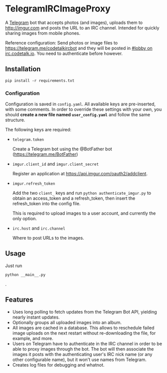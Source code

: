 # TelegramIRCImageProxy

A [Telegram](http://telegram.me/) bot 
that accepts photos (and images), 
uploads them to <http://imgur.com>
and posts the URL to an IRC channel.
Intended for quickly sharing images from mobile phones.

Reference configuration: 
Send photos or image files to https://telegram.me/codetalkircbot
and they will be posted 
in [#lobby on irc.codetalk.io](irc://irc.codetalk.io/lobby).
You need to authenticate before however.


## Installation

```
pip install -r requirements.txt
```

### Configuration

Configuration is saved in `config.yaml`.
All available keys are pre-inserted, with some comments.
In order to override these settings with your own,
you should **create a new file named `user_config.yaml`**
and follow the same structure.

The following keys are required:

- `telegram.token`

  Create a Telegram bot 
  using the @BotFather bot (https://telegram.me/BotFather)

- `imgur.client_id` and `imgur.client_secret`

  Register an application 
  at https://api.imgur.com/oauth2/addclient.

- `imgur.refresh_token`
  
  Add the two `client_` keys 
  and run `python authenticate_imgur.py` 
  to obtain an access_token 
  and a refresh_token, 
  then insert the refresh_token into the config file.

  This is required to upload images to a user account, 
  and currently the only option.

- `irc.host` and `irc.channel`
 
  Where to post URLs to the images.


## Usage

Just run
```
python __main__.py
```
.


## Features

- Uses long polling to fetch updates from the Telegram Bot API, 
  yielding nearly instant updates.
- Optionally groups all uploaded images into an album.
- All images are cached in a database. 
  This allows to reschedule failed image uploads 
  on the next restart 
  without re-downloading the file,
  for example,
  and more.
- Users on Telegram have to authenticate in the IRC channel
  in order to be able to proxy images through the bot.
  The bot will then associate the images it posts
  with the authenticating user's IRC nick name
  (or any other configurable name),
  but it won't use names from Telegram.
- Creates log files for debugging and whatnot.
